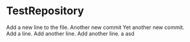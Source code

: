 # TestRepository
Add a new line to the file.
Another new commit
Yet another new commit.
Add a line.
Add another line.
Add another line.
a
asd
